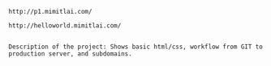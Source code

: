 
    http://p1.mimitlai.com/
    
    http://helloworld.mimitlai.com/
    
    
    Description of the project: Shows basic html/css, workflow from GIT to production server, and subdomains.
